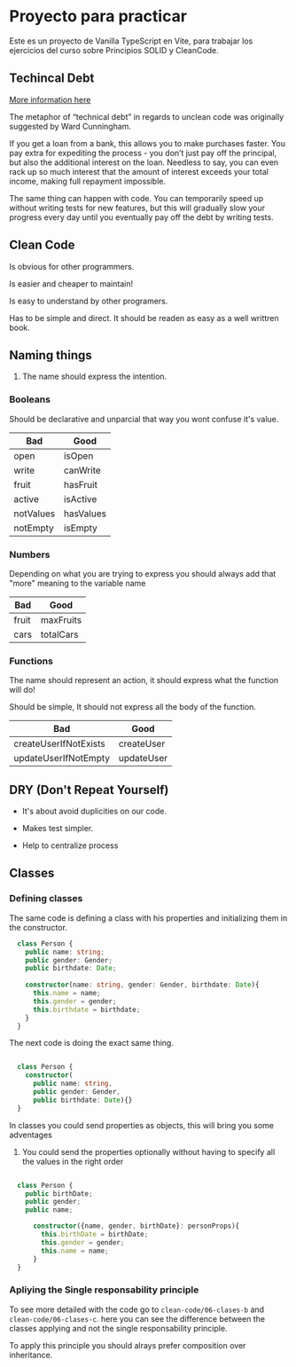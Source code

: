 # Proyecto para practicar

Este es un proyecto de Vanilla TypeScript en Vite, para trabajar los ejercicios del curso sobre Principios SOLID y
CleanCode.

## Techincal Debt

[More information here](https://refactoring.guru/refactoring/technical-debt)

The metaphor of “technical debt” in regards to unclean code was originally suggested by Ward Cunningham.

If you get a loan from a bank, this allows you to make purchases faster. You pay extra for expediting the process - you
don’t just pay off the principal, but also the additional interest on the loan. Needless to say, you can even rack up so
much interest that the amount of interest exceeds your total income, making full repayment impossible.

The same thing can happen with code. You can temporarily speed up without writing tests for new features, but this will
gradually slow your progress every day until you eventually pay off the debt by writing tests.

## Clean Code

Is obvious for other programmers.

Is easier and cheaper to maintain!

Is easy to understand by other programers.

Has to be simple and direct. It should be readen as easy as a well writtren book.

## Naming things

1. The name should express the intention.

### Booleans

Should be declarative and unparcial that way you wont confuse it's value.

| Bad | Good |
|--- |--- |
| open | isOpen |
| write | canWrite |
| fruit | hasFruit |
| active | isActive |
| notValues | hasValues |
| notEmpty | isEmpty |

### Numbers

Depending on what you are trying to express you should always add that "more" meaning to the variable name

| Bad | Good |
|--- |--- |
| fruit | maxFruits |
| cars | totalCars |

### Functions

The name should represent an action, it should express what the function will do!

Should be simple, It should not express all the body of the function.

| Bad | Good |
|--- |--- |
| createUserIfNotExists | createUser |
| updateUserIfNotEmpty | updateUser |


## DRY (Don't Repeat Yourself)

- It's about avoid duplicities on our code. 

- Makes test simpler.

- Help to centralize process

## Classes 

### Defining classes 

The same code is defining a class with his properties and initializing them in the constructor.

```Typescript
  class Person {
    public name: string;
    public gender: Gender;
    public birthdate: Date;
    
    constructor(name: string, gender: Gender, birthdate: Date){
      this.name = name;
      this.gender = gender;
      this.birthdate = birthdate;
    }
  }
```

The next code is doing the exact same thing.

```Typescript

  class Person {
    constructor(
      public name: string, 
      public gender: Gender, 
      public birthdate: Date){}
  }

```

In classes you could send properties as objects, this will bring you some adventages

1. You could send the properties optionally without having to specify all the values in the right order

```Typescript

  class Person {
    public birthDate;
    public gender;
    public name;

      constructor({name, gender, birthDate}: personProps){
        this.birthDate = birthDate;
        this.gender = gender;
        this.name = name;
      }
  }

```

### Apliying the Single responsability principle

To see more detailed with the code go to `clean-code/06-clases-b` and `clean-code/06-clases-c`.
here you can see the difference between the classes applying and not the single responsability principle.

To apply this principle you should alrays prefer composition over inheritance.